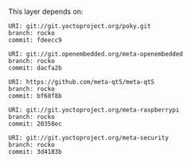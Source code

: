 This layer depends on:

    URI: git://git.yoctoproject.org/poky.git
    branch: rocko
    commit: fdeecc9

    URI: git://git.openembedded.org/meta-openembedded
    branch: rocko
    commit: dacfa2b

    URI: https://github.com/meta-qt5/meta-qt5
    branch: rocko
    commit: bf68f8b

    URI: git://git.yoctoproject.org/meta-raspberrypi 
    branch: rocko
    commit: 20358ec

    URI: git://git.yoctoproject.org/meta-security
    branch: rocko
    commit: 3d4183b
